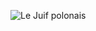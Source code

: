 ![Le Juif polonais](https://upload.wikimedia.org/wikipedia/commons/thumb/3/3f/South_Africa_1874_One_Pond.jpg/400px-South_Africa_1874_One_Pond.jpg)